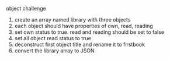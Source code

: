 object challenge
1. create an array named library with three objects
2. each object should have properties of own, read, reading
3. set own status to true. read and reading should be set to false
4. set all object read status to true
5. deconstruct first object title and rename it to firstbook
6. convert the library array to JSON
